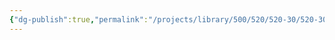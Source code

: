 ```yaml
---
{"dg-publish":true,"permalink":"/projects/library/500/520/520-30/520-30-b/","noteIcon":"0","created":"2024-02-13T18:47:42.982+09:00","updated":"2024-02-17T12:37:26.330+09:00"}
---
```


